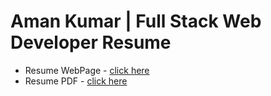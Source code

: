 # Aman Kumar | Full Stack Web Developer Resume

- Resume WebPage - [click here](https://amantheroot.github.io/resume)
- Resume PDF - [click here](https://amantheroot.github.io/resume/Aman_Kumar_Resume.pdf)
